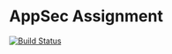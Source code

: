 # AppSec Assignment

[![Build Status](https://travis-ci.com/Kadawi/AppSec.svg?token=3qzfQJBTFZ2WnexojRKT&branch=master)](https://travis-ci.com/Kadawi/AppSec)
